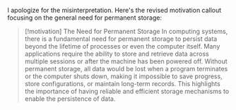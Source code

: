 I apologize for the misinterpretation. Here's the revised motivation callout focusing on the general need for permanent storage:

> [!motivation] The Need for Permanent Storage
> In computing systems, there is a fundamental need for permanent storage to persist data beyond the lifetime of processes or even the computer itself. Many applications require the ability to store and retrieve data across multiple sessions or after the machine has been powered off. Without permanent storage, all data would be lost when a program terminates or the computer shuts down, making it impossible to save progress, store configurations, or maintain long-term records. This highlights the importance of having reliable and efficient storage mechanisms to enable the persistence of data.